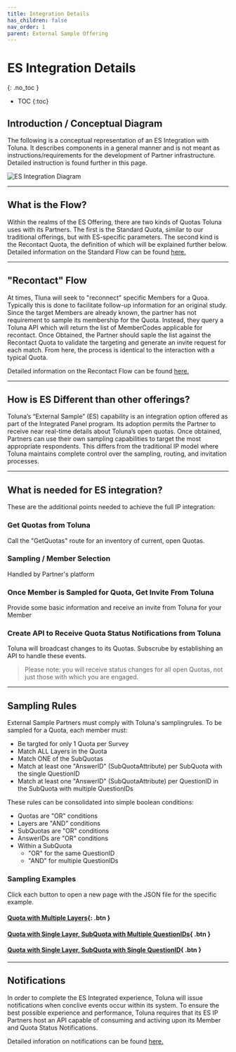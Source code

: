 ```yaml
---
title: Integration Details 
has_children: false
nav_order: 1
parent: External Sample Offering
---
```



# ES Integration Details
{: .no_toc }

* TOC
{:toc}

## Introduction / Conceptual Diagram

The following is a conceptual representation of an ES Integration with Toluna. It describes components in a general manner and is not meant as instructions/requirements for the development of Partner infrastructure. Detailed instruction is found further in this page.

![ES Integration Diagram](https://tolunaonline-my.sharepoint.com/personal/garret_mcdannald_toluna_com/Documents/Microsoft%20Teams%20Chat%20Files/Screenshot%202020-02-04%20at%2016.40.55.png "ES Integration Diagram")

---

## What is the Flow?

Within the realms of the ES Offering, there are two kinds of Quotas Toluna uses with its Partners. The first is the Standard Quota, similar to our traditional offerings, but with ES-specific parameters. The second kind is the Recontact Quota, the definition of which will be explained further below. Detailed information on the Standard Flow can be found [here.](https://josh-toluna.github.io/tolunaintegratedpaneldocs/externalsample/standardflow.html "Standard ES Flow")

---

## "Recontact" Flow

At times, Tluna will seek to "reconnect" specific Members for a Quoa. Typically this is done to facilitate follow-up information for an original study. Since the target Members are already known, the partner has not requirement to sample its membership for the Quota. Instead, they query a Toluna API which will return the list of MemberCodes applicable for recontact. Once Obtained, the Partner should saple the list against the Recontact Quota to validate the targeting and generate an invite request for each match. From here, the process is identical to the interaction with a typical Quota.

Detailed information on the Recontact Flow can be found [here.](https://josh-toluna.github.io/tolunaintegratedpaneldocs/externalsample/recontactflow.html "Recontact ES Flow")

---

## How is ES Different than other offerings?

Toluna’s “External Sample” (ES) capability is an integration option offered as part of the Integrated Panel program. Its adoption permits the Partner to receive near real-time details about Toluna’s open quotas. Once obtained, Partners can use their own sampling capabilities to target the most appropriate respondents. This differs from the traditional IP model where Toluna maintains complete control over the sampling, routing, and invitation processes.

---

## What is needed for ES integration?

These are the additional points needed to achieve the full IP integration:

### Get Quotas from Toluna

Call the "GetQuotas" route for an inventory of current, open Quotas.

### Sampling / Member Selection 

Handled by Partner's platform

### Once Member is Sampled for Quota, Get Invite From Toluna

Provide some basic information and receive an invite from Toluna for your Member

### Create API to Receive Quota Status Notifications from Toluna 

Toluna will broadcast changes to its Quotas. Subscrube by establishing an API to handle these events.

>Please note: you will receive status changes for all open Quotas, not just those with which you are engaged.

---

## Sampling Rules

External Sample Partners must comply with Toluna's samplingrules. To be sampled for a Quota, each member must:
 - Be targted for only 1 Quota per Survey
 - Match ALL Layers in the Quota
 - Match ONE of the SubQuotas
 - Match at least one "AnswerID" (SubQuotaAttribute) per SubQuota with the single QuestionID
 - Match at least one "AnswerID" (SubQuotaAttribute) per QuestionID in the SubQuota with multiple QuestionIDs
 
These rules can be consolidated into simple boolean conditions:
 - Quotas are "OR" conditions
 - Layers are "AND" conditions
 - SubQuotas are "OR" conditions
 - AnswerIDs are "OR" conditions
 - Within a SubQuota
   - "OR" for the same QuestionID
   - "AND" for multiple QuestionIDs
   
### Sampling Examples

Click each button to open a new page with the JSON file for the specific example.

#### [Quota with Multiple Layers](){: .btn }

#### [Quota with Single Layer, SubQuota with Multiple QuestionIDs](){ .btn }

#### [Quota with Single Layer, SubQuota with Single QuestionID](){ .btn }

---

## Notifications

In order to complete the ES Integrated experience, Toluna will issue notifications when conclive events occur within its system. To ensure the best possible experience and performance, Toluna requires that its ES IP Partners host an API capable of consuming and activing upon its Member and Quota Status Notifications.

Detailed inforation on notifications can be found [here.](https://josh-toluna.github.io/tolunaintegratedpaneldocs/notifications/ "Notifications/Webhooks")
